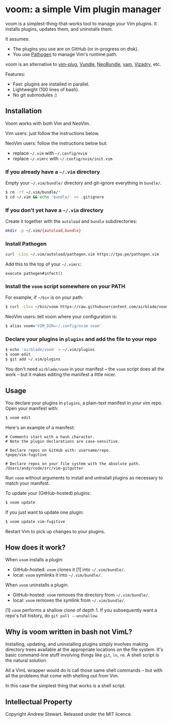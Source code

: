# voom: a simple Vim plugin manager

voom is a simplest-thing-that-works tool to manage your Vim plugins.  It installs plugins, updates them, and uninstalls them.

It assumes:

- The plugins you use are on GitHub (or in-progress on disk).
- You use [Pathogen][] to manage Vim's runtime path.

voom is an alternative to [vim-plug][], [Vundle][], [NeoBundle][], [vam][], [Vizadry][], etc.

Features:

* Fast: plugins are installed in parallel.
* Lightweight (100 lines of bash).
* No git submodules :)


## Installation

Voom works with both Vim and NeoVim.

Vim users: just follow the instructions below.

NeoVim users: follow the instructions below but:

- replace `~/.vim` with `~/.config/nvim`
- replace `~/.vimrc` with `~/.config/nvim/init.vim`


### If you already have a `~/.vim` directory

Empty your `~/.vim/bundle/` directory and git-ignore everything in `bundle/`.

```sh
$ rm -rf ~/.vim/bundle/*
$ cd ~/.vim && echo 'bundle/' >> .gitignore
```


### If you don't yet have a `~/.vim` directory

Create it together with the `autoload` and `bundle` subdirectories:

```sh
mkdir -p ~/.vim/{autoload,bundle}
```


### Install Pathogen

```sh
curl -LSso ~/.vim/autoload/pathogen.vim https://tpo.pe/pathogen.vim
```

Add this to the top of your `~/.vimrc`:

```viml
execute pathogen#infect()
```


### Install the `voom` script somewhere on your PATH

For example, if `~/bin` is on your path:

```sh
$ curl -LSso ~/bin/voom https://raw.githubusercontent.com/airblade/voom/master/voom
```

NeoVim users: tell voom where your configuration is:

```sh
$ alias voom='VIM_DIR=~/.config/nvim voom'
```


### Declare your plugins in `plugins` and add the file to your repo

```sh
$ echo 'airblade/voom' > ~/.vim/plugins
$ voom edit
$ git add ~/.vim/plugins
```

You don't need `airblade/voom` in your manifest – the `voom` script does all the work – but it makes editing the manifest a little nicer.


## Usage

You declare your plugins in `plugins`, a plain-text manifest in your vim repo.  Open your manifest with:

```sh
$ voom edit
```

Here's an example of a manifest:

```
# Comments start with a hash character.
# Note the plugin declarations are case-sensitive.

# Declare repos on GitHub with: username/repo.
tpope/vim-fugitive

# Declare repos on your file system with the absolute path.
/Users/andy/code/src/vim-gitgutter
```

Run `voom` without arguments to install and uninstall plugins as necessary to match your manifest.

To update your (GitHub-hosted) plugins:

```sh
$ voom update
```

If you just want to update one plugin:

```sh
$ voom update vim-fugitive
```

Restart Vim to pick up changes to your plugins.



## How does it work?

When `voom` installs a plugin:

- GitHub-hosted: `voom` clones it [1] into `~/.vim/bundle/`.
- local: `voom` symlinks it into `~/.vim/bundle/`.

When `voom` uninstalls a plugin:

- GitHub-hosted: `voom` removes the directory from `~/.vim/bundle/`.
- local: `voom` removes the symlink from `~/.vim/bundle/`.

[1] `voom` performs a shallow clone of depth 1.  If you subsequently want a repo's full history, do `git pull --unshallow`.


## Why is voom written in bash not VimL?

Installing, updating, and uninstalling plugins simply involves making directory trees available at the appropriate locations on the file system.  It's basic command-line stuff involving things like `git`, `ln`, `rm`.  A shell script is the natural solution.

All a VimL wrapper would do is call those same shell commands – but with all the problems that come with shelling out from Vim.

In this case the simplest thing that works is a shell script.


  [pathogen]: https://github.com/tpope/vim-pathogen
  [vim-plug]:https://github.com/junegunn/vim-plug
  [vundle]: https://github.com/gmarik/vundle.vim
  [NeoBundle]: https://github.com/Shougo/neobundle.vim
  [vam]: https://github.com/MarcWeber/vim-addon-manager
  [vizadry]: https://github.com/ardagnir/vizardry
  [neovim]: https://neovim.io/doc/user/nvim_from_vim.html


## Intellectual Property

Copyright Andrew Stewart.  Released under the MIT licence.

